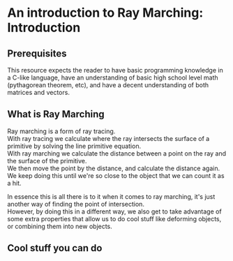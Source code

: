 # An introduction to Ray Marching: Introduction

## Prerequisites
This resource expects the reader to have basic programming knowledge in a C-like language, have an understanding of basic high school level math (pythagorean theorem, etc), and have a decent understanding of both matrices and vectors.

## What is Ray Marching

Ray marching is a form of ray tracing.  
With ray tracing we calculate where the ray intersects the surface of a primitive by solving the line primitive equation.  
With ray marching we calculate the distance between a point on the ray and the surface of the primitive.  
We then move the point by the distance, and calculate the distance again.  
We keep doing this until we're so close to the object that we can count it as a hit.

In essence this is all there is to it when it comes to ray marching, it's just another way of finding the point of intersection.  
However, by doing this in a different way, we also get to take advantage of some extra properties that allow us to do cool stuff like deforming objects, or combining them into new objects.

## Cool stuff you can do


